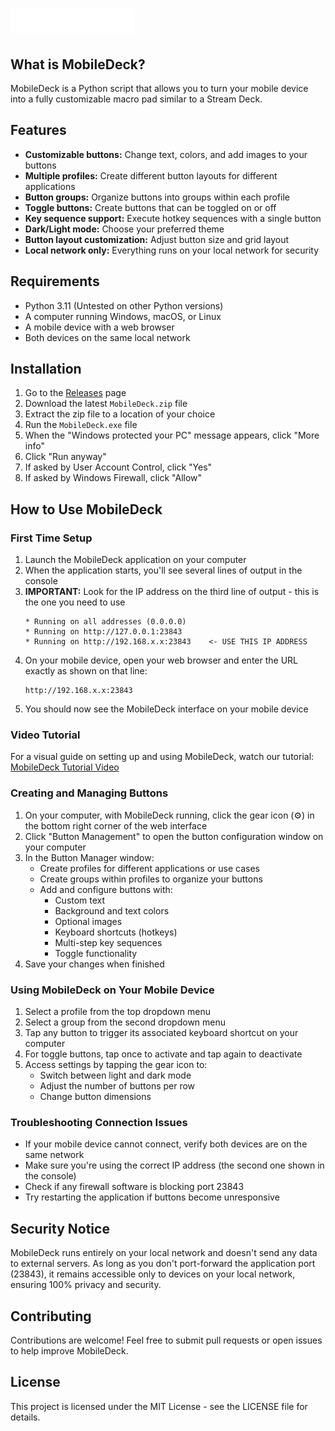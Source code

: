 # ![MobileDeck Logo](assets/MDDark.png)

## What is MobileDeck?
MobileDeck is a Python script that allows you to turn your mobile device into a fully customizable macro pad similar to a Stream Deck.

## Features
- **Customizable buttons:** Change text, colors, and add images to your buttons
- **Multiple profiles:** Create different button layouts for different applications
- **Button groups:** Organize buttons into groups within each profile
- **Toggle buttons:** Create buttons that can be toggled on or off
- **Key sequence support:** Execute hotkey sequences with a single button
- **Dark/Light mode:** Choose your preferred theme
- **Button layout customization:** Adjust button size and grid layout
- **Local network only:** Everything runs on your local network for security

## Requirements
- Python 3.11 (Untested on other Python versions)
- A computer running Windows, macOS, or Linux
- A mobile device with a web browser
- Both devices on the same local network

## Installation

1. Go to the [Releases](https://github.com/yourusername/mobiledeck/releases) page
2. Download the latest `MobileDeck.zip` file
3. Extract the zip file to a location of your choice
4. Run the `MobileDeck.exe` file
5. When the "Windows protected your PC" message appears, click "More info"
6. Click "Run anyway"
7. If asked by User Account Control, click "Yes"
8. If asked by Windows Firewall, click "Allow"

## How to Use MobileDeck

### First Time Setup

1. Launch the MobileDeck application on your computer
2. When the application starts, you'll see several lines of output in the console
3. **IMPORTANT:** Look for the IP address on the third line of output - this is the one you need to use
   ```
   * Running on all addresses (0.0.0.0)
   * Running on http://127.0.0.1:23843
   * Running on http://192.168.x.x:23843    <- USE THIS IP ADDRESS
   ```
4. On your mobile device, open your web browser and enter the URL exactly as shown on that line:
   ```
   http://192.168.x.x:23843
   ```
5. You should now see the MobileDeck interface on your mobile device

### Video Tutorial

For a visual guide on setting up and using MobileDeck, watch our tutorial:
[MobileDeck Tutorial Video](https://www.youtube.com/watch?v=your_video_id)

### Creating and Managing Buttons

1. On your computer, with MobileDeck running, click the gear icon (⚙️) in the bottom right corner of the web interface
2. Click "Button Management" to open the button configuration window on your computer
3. In the Button Manager window:
   - Create profiles for different applications or use cases
   - Create groups within profiles to organize your buttons
   - Add and configure buttons with:
     - Custom text
     - Background and text colors
     - Optional images
     - Keyboard shortcuts (hotkeys)
     - Multi-step key sequences
     - Toggle functionality
4. Save your changes when finished

### Using MobileDeck on Your Mobile Device

1. Select a profile from the top dropdown menu
2. Select a group from the second dropdown menu
3. Tap any button to trigger its associated keyboard shortcut on your computer
4. For toggle buttons, tap once to activate and tap again to deactivate
5. Access settings by tapping the gear icon to:
   - Switch between light and dark mode
   - Adjust the number of buttons per row
   - Change button dimensions

### Troubleshooting Connection Issues

- If your mobile device cannot connect, verify both devices are on the same network
- Make sure you're using the correct IP address (the second one shown in the console)
- Check if any firewall software is blocking port 23843
- Try restarting the application if buttons become unresponsive

## Security Notice

MobileDeck runs entirely on your local network and doesn't send any data to external servers. As long as you don't port-forward the application port (23843), it remains accessible only to devices on your local network, ensuring 100% privacy and security.

## Contributing

Contributions are welcome! Feel free to submit pull requests or open issues to help improve MobileDeck.

## License

This project is licensed under the MIT License - see the LICENSE file for details.
